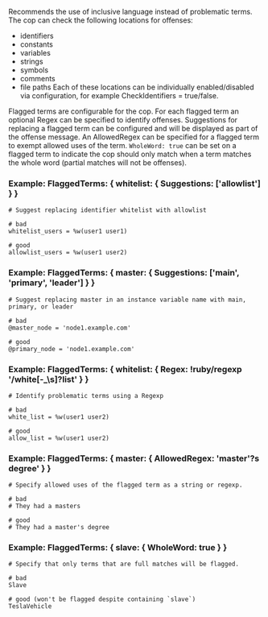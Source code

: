 Recommends the use of inclusive language instead of problematic terms.
The cop can check the following locations for offenses:
- identifiers
- constants
- variables
- strings
- symbols
- comments
- file paths
Each of these locations can be individually enabled/disabled via configuration,
for example CheckIdentifiers = true/false.

Flagged terms are configurable for the cop. For each flagged term an optional
Regex can be specified to identify offenses. Suggestions for replacing a flagged term can
be configured and will be displayed as part of the offense message.
An AllowedRegex can be specified for a flagged term to exempt allowed uses of the term.
`WholeWord: true` can be set on a flagged term to indicate the cop should only match when
a term matches the whole word (partial matches will not be offenses).

### Example: FlaggedTerms: { whitelist: { Suggestions: ['allowlist'] } }
    # Suggest replacing identifier whitelist with allowlist

    # bad
    whitelist_users = %w(user1 user1)

    # good
    allowlist_users = %w(user1 user2)

### Example: FlaggedTerms: { master: { Suggestions: ['main', 'primary', 'leader'] } }
    # Suggest replacing master in an instance variable name with main, primary, or leader

    # bad
    @master_node = 'node1.example.com'

    # good
    @primary_node = 'node1.example.com'

### Example: FlaggedTerms: { whitelist: { Regex: !ruby/regexp '/white[-_\s]?list' } }
    # Identify problematic terms using a Regexp

    # bad
    white_list = %w(user1 user2)

    # good
    allow_list = %w(user1 user2)

### Example: FlaggedTerms: { master: { AllowedRegex: 'master\'?s degree' } }
    # Specify allowed uses of the flagged term as a string or regexp.

    # bad
    # They had a masters

    # good
    # They had a master's degree

### Example: FlaggedTerms: { slave: { WholeWord: true } }
    # Specify that only terms that are full matches will be flagged.

    # bad
    Slave

    # good (won't be flagged despite containing `slave`)
    TeslaVehicle